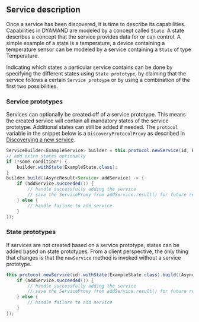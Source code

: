 ## Service description

Once a service has been discovered, it is time to describe its capabilities. Capabilities in DYAMAND are modeled by a concept called ```State```. A state describes a concept that the service provides data for or can control. A simple example of a state is a temperature, a device containing a temperature sensor can be modeled by a service containing a ```State``` of type Temperature. 

Indicating which states a particular service contains can be done by specifying the different states using ```State prototype```, by claiming that the service follows a certain ```Service protoype``` or by using a combination of the first two possibilities.

### Service prototypes

Services can optionally be created off of a service prototype. This means the created service will contain all mandatory states of the service prototype. Additional states can still be added if needed. The ```protocol``` variable in the snippet below is a ```DiscoveryProtocolProxy``` as described in [Discoverying a new service](discovery.md).

```java
ServiceBuilder<ExampleService> builder = this.protocol.newService(id, ExampleService.class);
// add extra states optionally
if (*some condition*) {
	builder.withState(ExampleState.class);
}
builder.build((AsyncResult<Service> addService) -> {
    if (addService.succeeded()) {
        // handle successfully adding the service
        // save the ServiceProxy from addService.result() for future reference
    } else {
        // handle failure to add service
    }
});
```

### State prototypes

If services are not created based on a service prototype, states can be added based on state prototypes. From a client perspective, the only thing that changes is that the ```newService``` method is invoked without a service prototype.

```java
this.protocol.newService(id).withState(ExampleState.class).build((AsyncResult<Service> addService) -> {
    if (addService.succeeded()) {
        // handle successfully adding the service
        // save the ServiceProxy from addService.result() for future reference
    } else {
        // handle failure to add service
    }
});
```
